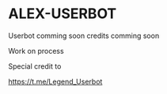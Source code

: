 # ALEX-USERBOT



Userbot comming soon credits comming soon


Work on process 


Special credit to



https://t.me/Legend_Userbot

